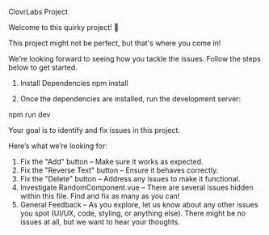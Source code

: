 ClovrLabs Project

Welcome to this quirky project! 🚀

This project might not be perfect, but that's where you come in!

We’re looking forward to seeing how you tackle the issues. Follow the steps below to get started.

1. Install Dependencies
   npm install

2. Once the dependencies are installed, run the development server:

npm run dev

Your goal is to identify and fix issues in this project.

Here’s what we’re looking for:

1. Fix the "Add" button – Make sure it works as expected.
2. Fix the "Reverse Text" button – Ensure it behaves correctly.
3. Fix the "Delete" button – Address any issues to make it functional.
4. Investigate RandomComponent.vue – There are several issues hidden within this file. Find and fix as many as you can!
5. General Feedback – As you explore, let us know about any other issues you spot (UI/UX, code, styling, or anything else). There might be no issues at all, but we want to hear your thoughts.
